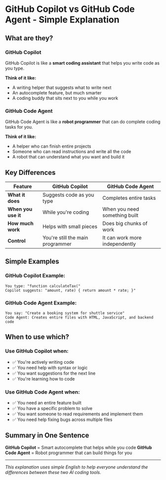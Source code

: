 # GitHub Copilot vs GitHub Code Agent - Simple Explanation

## What are they?

### GitHub Copilot
GitHub Copilot is like a **smart coding assistant** that helps you write code as you type.

**Think of it like:**
- A writing helper that suggests what to write next
- An autocomplete feature, but much smarter
- A coding buddy that sits next to you while you work

### GitHub Code Agent
GitHub Code Agent is like a **robot programmer** that can do complete coding tasks for you.

**Think of it like:**
- A helper who can finish entire projects
- Someone who can read instructions and write all the code
- A robot that can understand what you want and build it

## Key Differences

| Feature | GitHub Copilot | GitHub Code Agent |
|---------|---------------|------------------|
| **What it does** | Suggests code as you type | Completes entire tasks |
| **When you use it** | While you're coding | When you need something built |
| **How much work** | Helps with small pieces | Does big chunks of work |
| **Control** | You're still the main programmer | It can work more independently |

## Simple Examples

### GitHub Copilot Example:
```
You type: "function calculateTax("
Copilot suggests: "amount, rate) { return amount * rate; }"
```

### GitHub Code Agent Example:
```
You say: "Create a booking system for shuttle service"
Code Agent: Creates entire files with HTML, JavaScript, and backend code
```

## When to use which?

### Use GitHub Copilot when:
- ✅ You're actively writing code
- ✅ You need help with syntax or logic
- ✅ You want suggestions for the next line
- ✅ You're learning how to code

### Use GitHub Code Agent when:
- ✅ You need an entire feature built
- ✅ You have a specific problem to solve
- ✅ You want someone to read requirements and implement them
- ✅ You need help fixing bugs across multiple files

## Summary in One Sentence

**GitHub Copilot** = Smart autocomplete that helps while you code
**GitHub Code Agent** = Robot programmer that can build things for you

---

*This explanation uses simple English to help everyone understand the differences between these two AI coding tools.*